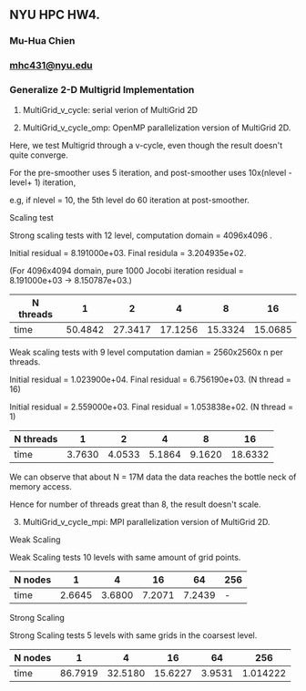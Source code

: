 ## NYU HPC HW4.
### Mu-Hua Chien 
### mhc431@nyu.edu

### Generalize 2-D Multigrid Implementation

1. MultiGrid_v_cycle: serial verion of MultiGrid 2D

2. MultiGrid_v_cycle_omp: OpenMP parallelization version of MultiGrid 2D.

Here, we test Multigrid through a v-cycle, even though the result doesn't quite converge. 

For the pre-smoother uses 5 iteration, and post-smoother uses 10x(nlevel - level+ 1) iteration,  

e.g, if nlevel = 10, the 5th level do 60 iteration at post-smoother. 

Scaling test 

Strong scaling tests with 12 level, computation domain = 4096x4096 .

Initial residual = 8.191000e+03. Final residula = 3.204935e+02.  

(For 4096x4094 domain, pure 1000 Jocobi iteration residual = 8.191000e+03 -> 8.150787e+03.)

| N threads  | 1 | 2 | 4 | 8 | 16 |
|---|---|---|---|---|---|
|time | 50.4842 | 27.3417 | 17.1256 | 15.3324 | 15.0685 |

Weak scaling tests with 9 level computation damian = 2560x2560x n per threads. 

Initial residual = 1.023900e+04. Final residual = 6.756190e+03. (N thread = 16)

Initial residual = 2.559000e+03. Final residual = 1.053838e+02. (N thread = 1) 

| N threads  | 1 | 2 | 4 | 8 | 16 |
|---|---|---|---|---|---|
|time | 3.7630 | 4.0533 | 5.1864 | 9.1620 | 18.6332 |

We can observe that about N = 17M data the data reaches the bottle neck of memory access. 

Hence for number of threads great than 8, the result doesn't scale.  

3. MultiGrid_v_cycle_mpi: MPI parallelization version of MultiGrid 2D. 


Weak Scaling  

Weak Scaling tests 10 levels with same amount of grid points.

| N nodes  | 1 | 4 | 16 | 64 | 256 |
|---|---|---|---|---|---|
|time | 2.6645 | 3.6800 | 7.2071 | 7.2439 | - |

Strong Scaling

Strong Scaling tests 5 levels with same grids in the coarsest level. 

| N nodes  | 1 | 4 | 16 | 64 | 256 |
|---|---|---|---|---|---|
|time | 86.7919 | 32.5180 | 15.6227 | 3.9531 | 1.014222 |
